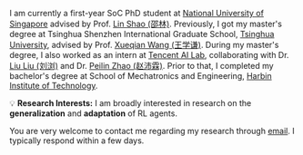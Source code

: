 I am currently a first-year SoC PhD student at [National University of Singapore](https://nus.edu.sg/) advised by Prof. [Lin Shao (邵林)](https://linsats.github.io/). Previously, I got my master's degree at Tsinghua Shenzhen International Graduate School, [Tsinghua University](https://www.tsinghua.edu.cn/en/), advised by Prof. [Xueqian Wang (王学谦)](https://www.sigs.tsinghua.edu.cn/wxq/main.htm). During my master's degree, I also worked as an intern at [Tencent AI Lab](https://ailab.tencent.com/ailab/en/index), collaborating with Dr. [Liu Liu (刘浏)](https://liuliuforph.github.io/) and Dr. [Peilin Zhao (赵沛霖)](https://peilinzhao.github.io/). Prior to that, I completed my bachelor's degree at School of Mechatronics and Engineering, [Harbin Institute of Technology](http://en.hit.edu.cn/).

💡 **Research Interests:** I am broadly interested in research on the **generalization** and **adaptation** of RL agents.

You are very welcome to contact me regarding my research through [email](mailto:zixuanliu@u.nus.edu). I typically respond within a few days.
